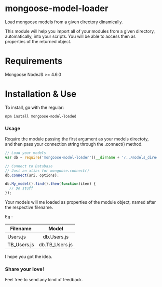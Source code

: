# mongoose-model-loader
Load mongoose models from a given directory dinamically.

This module will help you import all of your modules from a given directory, automatically, into your scripts. You will be able to access then as properties of the returned object.

# Requirements
Mongoose
NodeJS >= 4.6.0

# Installation & Use
To install, go with the regular:
```
npm install mongoose-model-loaded
```
### Usage

Require the module passing the first argument as your models directoty, and then pass your connection string through the .connect() method.
```javascript
// Load your models
var db = require('mongoose-model-loader')(__dirname + '/../models_directory/');

// Connect to Database
// Just an alias for mongoose.connect()
db.connect(uri, options);

db.My_model().find().then(function(item) {
  // Do stuff
});
```

Your models will me loaded as properties of the module object, named after the respective filename. 

Eg.:

| Filename      | Model          |
| ------------- |:--------------:|
| Users.js      | db.Users.js    |
| TB_Users.js   | db.TB_Users.js |

I hope you got the idea.

### Share your love!
Feel free to send any kind of feedback.
